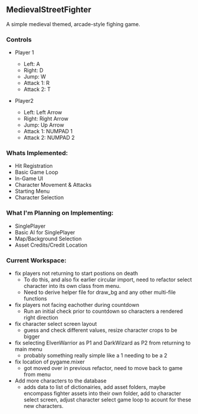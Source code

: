 ## MedievalStreetFighter

A simple medieval themed, arcade-style fighing game.

### Controls

- Player 1
  - Left: A
  - Right: D
  - Jump: W
  - Attack 1: R
  - Attack 2: T

- Player2
  - Left: Left Arrow
  - Right: Right Arrow
  - Jump: Up Arrow
  - Attack 1: NUMPAD 1
  - Attack 2: NUMPAD 2

### Whats Implemented:

- Hit Registration
- Basic Game Loop
- In-Game UI
- Character Movement & Attacks
- Starting Menu
- Character Selection

### What I'm Planning on Implementing:

- SinglePlayer
- Basic AI for SinglePlayer
- Map/Background Selection
- Asset Credits/Credit Location

### Current Workspace:

- fix players not returning to start postions on death
  - To do this, and also fix earlier circular import, need to refactor select character into its own class from menu.
  - Need to derive helper file for draw_bg and any other multi-file functions
- fix players not facing eachother during countdown
  - Run an initial check prior to countdown so characters a rendered right direction
- fix character select screen layout
  - guess and check different values, resize character crops to be bigger
- fix selecting ElvenWarrior as P1 and DarkWizard as P2 from returning to main menu
  - probably something really simple like a 1 needing to be a 2
- fix location of pygame.mixer
  - got moved over in previous refactor, need to move back to game from menu
- Add more characters to the database
  - adds data to list of dictionairies, add asset folders, maybe encompass fighter assets into their own folder, add to character select screen, adjust character select game loop to acount for these new characters.
